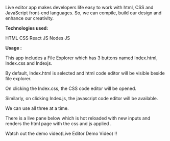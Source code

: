 Live editor app makes developers life easy to work with html, CSS and JavaScript front-end languages. So, we can compile, build our design and enhance our creativity.


**Technologies used:**

HTML
CSS
React JS
Nodes JS

**Usage :**

This app includes a File Explorer which has 3 buttons named Index.html, Index.css and Indexjs.

By default, Index.html is selected and html code editor will be visible beside file explorer.

On clicking the Index.css, the CSS code editor will be opened.

Similarly, on clicking Index.js, the javascript code editor will be available.

We can use all three at a time.

There is a live pane below which is hot reloaded with new inputs and renders the html page with the css and js applied  .

Watch out the demo video(Live Editor Demo Video) !!

